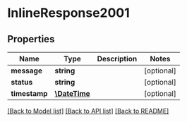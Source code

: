 # InlineResponse2001

## Properties
Name | Type | Description | Notes
------------ | ------------- | ------------- | -------------
**message** | **string** |  | [optional] 
**status** | **string** |  | [optional] 
**timestamp** | [**\DateTime**](\DateTime.md) |  | [optional] 

[[Back to Model list]](../../README.md#documentation-for-models) [[Back to API list]](../../README.md#documentation-for-api-endpoints) [[Back to README]](../../README.md)

